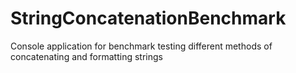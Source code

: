 # StringConcatenationBenchmark
Console application for benchmark testing different methods of concatenating and formatting strings
